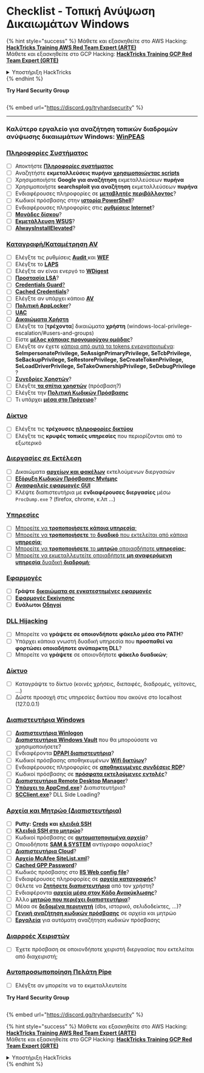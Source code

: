 # Checklist - Τοπική Ανύψωση Δικαιωμάτων Windows

{% hint style="success" %}
Μάθετε και εξασκηθείτε στο AWS Hacking:<img src="/.gitbook/assets/arte.png" alt="" data-size="line">[**HackTricks Training AWS Red Team Expert (ARTE)**](https://training.hacktricks.xyz/courses/arte)<img src="/.gitbook/assets/arte.png" alt="" data-size="line">\
Μάθετε και εξασκηθείτε στο GCP Hacking: <img src="/.gitbook/assets/grte.png" alt="" data-size="line">[**HackTricks Training GCP Red Team Expert (GRTE)**<img src="/.gitbook/assets/grte.png" alt="" data-size="line">](https://training.hacktricks.xyz/courses/grte)

<details>

<summary>Υποστήριξη HackTricks</summary>

* Ελέγξτε τα [**σχέδια συνδρομής**](https://github.com/sponsors/carlospolop)!
* **Εγγραφείτε στην** 💬 [**ομάδα Discord**](https://discord.gg/hRep4RUj7f) ή στην [**ομάδα telegram**](https://t.me/peass) ή **ακολουθήστε** μας στο **Twitter** 🐦 [**@hacktricks\_live**](https://twitter.com/hacktricks\_live)**.**
* **Μοιραστείτε κόλπα hacking υποβάλλοντας PRs στα** [**HackTricks**](https://github.com/carlospolop/hacktricks) και [**HackTricks Cloud**](https://github.com/carlospolop/hacktricks-cloud) github repos.

</details>
{% endhint %}

**Try Hard Security Group**

<figure><img src="../.gitbook/assets/telegram-cloud-document-1-5159108904864449420.jpg" alt=""><figcaption></figcaption></figure>

{% embed url="https://discord.gg/tryhardsecurity" %}

***

### **Καλύτερο εργαλείο για αναζήτηση τοπικών διαδρομών ανύψωσης δικαιωμάτων Windows:** [**WinPEAS**](https://github.com/carlospolop/privilege-escalation-awesome-scripts-suite/tree/master/winPEAS)

### [Πληροφορίες Συστήματος](windows-local-privilege-escalation/#system-info)

* [ ] Αποκτήστε [**Πληροφορίες συστήματος**](windows-local-privilege-escalation/#system-info)
* [ ] Αναζητήστε **εκμεταλλεύσεις πυρήνα** [**χρησιμοποιώντας scripts**](windows-local-privilege-escalation/#version-exploits)
* [ ] Χρησιμοποιήστε **Google για αναζήτηση** εκμεταλλεύσεων **πυρήνα**
* [ ] Χρησιμοποιήστε **searchsploit για αναζήτηση** εκμεταλλεύσεων **πυρήνα**
* [ ] Ενδιαφέρουσες πληροφορίες σε [**μεταβλητές περιβάλλοντος**](windows-local-privilege-escalation/#environment)?
* [ ] Κωδικοί πρόσβασης στην [**ιστορία PowerShell**](windows-local-privilege-escalation/#powershell-history)?
* [ ] Ενδιαφέρουσες πληροφορίες στις [**ρυθμίσεις Internet**](windows-local-privilege-escalation/#internet-settings)?
* [ ] [**Μονάδες δίσκου**](windows-local-privilege-escalation/#drives)?
* [ ] [**Εκμετάλλευση WSUS**](windows-local-privilege-escalation/#wsus)?
* [ ] [**AlwaysInstallElevated**](windows-local-privilege-escalation/#alwaysinstallelevated)?

### [Καταγραφή/Καταμέτρηση AV](windows-local-privilege-escalation/#enumeration)

* [ ] Ελέγξτε τις ρυθμίσεις [**Audit** ](windows-local-privilege-escalation/#audit-settings)και [**WEF** ](windows-local-privilege-escalation/#wef)
* [ ] Ελέγξτε το [**LAPS**](windows-local-privilege-escalation/#laps)
* [ ] Ελέγξτε αν είναι ενεργό το [**WDigest** ](windows-local-privilege-escalation/#wdigest)
* [ ] [**Προστασία LSA**](windows-local-privilege-escalation/#lsa-protection)?
* [ ] [**Credentials Guard**](windows-local-privilege-escalation/#credentials-guard)[?](windows-local-privilege-escalation/#cached-credentials)
* [ ] [**Cached Credentials**](windows-local-privilege-escalation/#cached-credentials)?
* [ ] Ελέγξτε αν υπάρχει κάποιο [**AV**](https://github.com/carlospolop/hacktricks/blob/master/windows-hardening/windows-av-bypass/README.md)
* [ ] [**Πολιτική AppLocker**](https://github.com/carlospolop/hacktricks/blob/master/windows-hardening/authentication-credentials-uac-and-efs/README.md#applocker-policy)?
* [ ] [**UAC**](https://github.com/carlospolop/hacktricks/blob/master/windows-hardening/authentication-credentials-uac-and-efs/uac-user-account-control/README.md)
* [ ] [**Δικαιώματα Χρήστη**](windows-local-privilege-escalation/#users-and-groups)
* [ ] Ελέγξτε τα [**τρέχοντα**] δικαιώματα **χρήστη** (windows-local-privilege-escalation/#users-and-groups)
* [ ] Είστε [**μέλος κάποιας προνομιούχου ομάδας**](windows-local-privilege-escalation/#privileged-groups)?
* [ ] Ελέγξτε αν έχετε [κάποια από αυτά τα tokens ενεργοποιημένα](windows-local-privilege-escalation/#token-manipulation): **SeImpersonatePrivilege, SeAssignPrimaryPrivilege, SeTcbPrivilege, SeBackupPrivilege, SeRestorePrivilege, SeCreateTokenPrivilege, SeLoadDriverPrivilege, SeTakeOwnershipPrivilege, SeDebugPrivilege** ?
* [ ] [**Συνεδρίες Χρηστών**](windows-local-privilege-escalation/#logged-users-sessions)?
* [ ] Ελέγξτε[ **τα σπίτια χρηστών**](windows-local-privilege-escalation/#home-folders) (πρόσβαση?)
* [ ] Ελέγξτε την [**Πολιτική Κωδικών Πρόσβασης**](windows-local-privilege-escalation/#password-policy)
* [ ] Τι υπάρχει [**μέσα στο Πρόχειρο**](windows-local-privilege-escalation/#get-the-content-of-the-clipboard)?

### [Δίκτυο](windows-local-privilege-escalation/#network)

* [ ] Ελέγξτε τις **τρέχουσες** [**πληροφορίες δικτύου**](windows-local-privilege-escalation/#network)
* [ ] Ελέγξτε τις **κρυφές τοπικές υπηρεσίες** που περιορίζονται από το εξωτερικό

### [Διεργασίες σε Εκτέλεση](windows-local-privilege-escalation/#running-processes)

* [ ] Δικαιώματα [**αρχείων και φακέλων**](windows-local-privilege-escalation/#file-and-folder-permissions) εκτελούμενων διεργασιών
* [ ] [**Εξόρυξη Κωδικών Πρόσβασης Μνήμης**](windows-local-privilege-escalation/#memory-password-mining)
* [ ] [**Ανασφαλείς εφαρμογές GUI**](windows-local-privilege-escalation/#insecure-gui-apps)
* [ ] Κλέψτε διαπιστευτήρια με **ενδιαφέρουσες διεργασίες** μέσω `ProcDump.exe` ? (firefox, chrome, κ.λπ ...)

### [Υπηρεσίες](windows-local-privilege-escalation/#services)

* [ ] [Μπορείτε να **τροποποιήσετε κάποια υπηρεσία**;](windows-local-privilege-escalation/#permissions)
* [ ] [Μπορείτε να **τροποποιήσετε** το **δυαδικό** που εκτελείται από κάποια **υπηρεσία**;](windows-local-privilege-escalation/#modify-service-binary-path)
* [ ] [Μπορείτε να **τροποποιήσετε** το **μητρώο** οποιασδήποτε **υπηρεσίας**;](windows-local-privilege-escalation/#services-registry-modify-permissions)
* [ ] [Μπορείτε να εκμεταλλευτείτε οποιαδήποτε **μη αναφερόμενη υπηρεσία** δυαδική **διαδρομή**;](windows-local-privilege-escalation/#unquoted-service-paths)

### [**Εφαρμογές**](windows-local-privilege-escalation/#applications)

* [ ] **Γράψτε** [**δικαιώματα σε εγκατεστημένες εφαρμογές**](windows-local-privilege-escalation/#write-permissions)
* [ ] [**Εφαρμογές Εκκίνησης**](windows-local-privilege-escalation/#run-at-startup)
* [ ] **Ευάλωτοι** [**Οδηγοί**](windows-local-privilege-escalation/#drivers)

### [DLL Hijacking](windows-local-privilege-escalation/#path-dll-hijacking)

* [ ] Μπορείτε να **γράψετε σε οποιονδήποτε φάκελο μέσα στο PATH**?
* [ ] Υπάρχει κάποια γνωστή δυαδική υπηρεσία που **προσπαθεί να φορτώσει οποιαδήποτε ανύπαρκτη DLL**?
* [ ] Μπορείτε να **γράψετε** σε οποιονδήποτε **φάκελο δυαδικών**;

### [Δίκτυο](windows-local-privilege-escalation/#network)

* [ ] Καταγράψτε το δίκτυο (κοινές χρήσεις, διεπαφές, διαδρομές, γείτονες, ...)
* [ ] Δώστε προσοχή στις υπηρεσίες δικτύου που ακούνε στο localhost (127.0.0.1)

### [Διαπιστευτήρια Windows](windows-local-privilege-escalation/#windows-credentials)

* [ ] [**Διαπιστευτήρια Winlogon** ](windows-local-privilege-escalation/#winlogon-credentials)
* [ ] [**Διαπιστευτήρια Windows Vault**](windows-local-privilege-escalation/#credentials-manager-windows-vault) που θα μπορούσατε να χρησιμοποιήσετε?
* [ ] Ενδιαφέροντα [**DPAPI διαπιστευτήρια**](windows-local-privilege-escalation/#dpapi)?
* [ ] Κωδικοί πρόσβασης αποθηκευμένων [**Wifi δικτύων**](windows-local-privilege-escalation/#wifi)?
* [ ] Ενδιαφέρουσες πληροφορίες σε [**αποθηκευμένες συνδέσεις RDP**](windows-local-privilege-escalation/#saved-rdp-connections)?
* [ ] Κωδικοί πρόσβασης σε [**πρόσφατα εκτελούμενες εντολές**](windows-local-privilege-escalation/#recently-run-commands)?
* [ ] [**Διαπιστευτήρια Remote Desktop Manager**](windows-local-privilege-escalation/#remote-desktop-credential-manager)?
* [ ] [**Υπάρχει το AppCmd.exe**](windows-local-privilege-escalation/#appcmd-exe)? Διαπιστευτήρια?
* [ ] [**SCClient.exe**](windows-local-privilege-escalation/#scclient-sccm)? DLL Side Loading?

### [Αρχεία και Μητρώο (Διαπιστευτήρια)](windows-local-privilege-escalation/#files-and-registry-credentials)

* [ ] **Putty:** [**Creds**](windows-local-privilege-escalation/#putty-creds) **και** [**κλειδιά SSH**](windows-local-privilege-escalation/#putty-ssh-host-keys)
* [ ] [**Κλειδιά SSH στο μητρώο**](windows-local-privilege-escalation/#ssh-keys-in-registry)?
* [ ] Κωδικοί πρόσβασης σε [**αυτοματοποιημένα αρχεία**](windows-local-privilege-escalation/#unattended-files)?
* [ ] Οποιοδήποτε [**SAM & SYSTEM**](windows-local-privilege-escalation/#sam-and-system-backups) αντίγραφο ασφαλείας?
* [ ] [**Διαπιστευτήρια Cloud**](windows-local-privilege-escalation/#cloud-credentials)?
* [ ] [**Αρχείο McAfee SiteList.xml**](windows-local-privilege-escalation/#mcafee-sitelist.xml)?
* [ ] [**Cached GPP Password**](windows-local-privilege-escalation/#cached-gpp-pasword)?
* [ ] Κωδικός πρόσβασης στο [**IIS Web config file**](windows-local-privilege-escalation/#iis-web-config)?
* [ ] Ενδιαφέρουσες πληροφορίες σε [**αρχεία καταγραφής**](windows-local-privilege-escalation/#logs)?
* [ ] Θέλετε να [**ζητήσετε διαπιστευτήρια**](windows-local-privilege-escalation/#ask-for-credentials) από τον χρήστη?
* [ ] Ενδιαφέροντα [**αρχεία μέσα στον Κάδο Ανακύκλωσης**](windows-local-privilege-escalation/#credentials-in-the-recyclebin)?
* [ ] Άλλο [**μητρώο που περιέχει διαπιστευτήρια**](windows-local-privilege-escalation/#inside-the-registry)?
* [ ] Μέσα σε [**δεδομένα περιηγητή**](windows-local-privilege-escalation/#browsers-history) (dbs, ιστορικό, σελιδοδείκτες, ...)?
* [ ] [**Γενική αναζήτηση κωδικών πρόσβασης**](windows-local-privilege-escalation/#generic-password-search-in-files-and-registry) σε αρχεία και μητρώο
* [ ] [**Εργαλεία**](windows-local-privilege-escalation/#tools-that-search-for-passwords) για αυτόματη αναζήτηση κωδικών πρόσβασης

### [Διαρροές Χειριστών](windows-local-privilege-escalation/#leaked-handlers)

* [ ] Έχετε πρόσβαση σε οποιονδήποτε χειριστή διεργασίας που εκτελείται από διαχειριστή;

### [Αυτοπροσωποποίηση Πελάτη Pipe](windows-local-privilege-escalation/#named-pipe-client-impersonation)

* [ ] Ελέγξτε αν μπορείτε να το εκμεταλλευτείτε

**Try Hard Security Group**

<figure><img src="../.gitbook/assets/telegram-cloud-document-1-5159108904864449420.jpg" alt=""><figcaption></figcaption></figure>

{% embed url="https://discord.gg/tryhardsecurity" %}

{% hint style="success" %}
Μάθετε και εξασκηθείτε στο AWS Hacking:<img src="/.gitbook/assets/arte.png" alt="" data-size="line">[**HackTricks Training AWS Red Team Expert (ARTE)**](https://training.hacktricks.xyz/courses/arte)<img src="/.gitbook/assets/arte.png" alt="" data-size="line">\
Μάθετε και εξασκηθείτε στο GCP Hacking: <img src="/.gitbook/assets/grte.png" alt="" data-size="line">[**HackTricks Training GCP Red Team Expert (GRTE)**<img src="/.gitbook/assets/grte.png" alt="" data-size="line">](https://training.hacktricks.xyz/courses/grte)

<details>

<summary>Υποστήριξη HackTricks</summary>

* Ελέγξτε τα [**σχέδια συνδρομής**](https://github.com/sponsors/carlospolop)!
* **Εγγραφείτε στην** 💬 [**ομάδα Discord**](https://discord.gg/hRep4RUj7f) ή στην [**ομάδα telegram**](https://t.me/peass) ή **ακολουθήστε** μας στο **Twitter** 🐦 [**@hacktricks\_live**](https://twitter.com/hacktricks\_live)**.**
* **Μοιραστείτε κόλπα hacking υποβάλλοντας PRs στα** [**HackTricks**](https://github.com/carlospolop/hacktricks) και [**HackTricks Cloud**](https://github.com/carlospolop/hacktricks-cloud) github repos.

</details>
{% endhint %}
